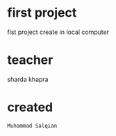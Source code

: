 # first project
fist project create in local computer
# teacher
sharda khapra
 # created
    Muhammad Salqian